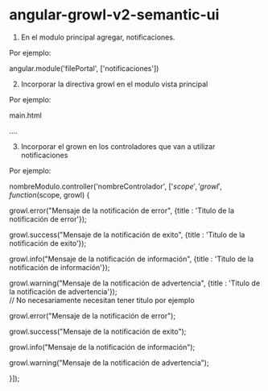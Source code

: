 # angular-growl-v2-semantic-ui


1. En el modulo principal agregar, notificaciones.

Por ejemplo:

angular.module('filePortal', ['notificaciones'])


2. Incorporar la directiva growl en el modulo vista principal

Por ejemplo:

main.html

<div class="main container">
    <div growl></div>
    ....
</div>

3. Incorporar el grown en los controladores que van a utilizar notificaciones

Por ejemplo:

nombreModulo.controller('nombreControlador', ['$scope', 'growl', function ($scope, growl) {

  growl.error("Mensaje de la notificación de error", {title : 'Titulo de la notificación de error'});
  
  growl.success("Mensaje de la notificación de exito", {title : 'Titulo de la notificación de exito'});       
  
  growl.info("Mensaje de la notificación de información", {title : 'Titulo de la notificación de información'});
  
  growl.warning("Mensaje de la notificación de advertencia", {title : 'Titulo de la notificación de advertencia'});   
  // No necesariamente necesitan tener titulo por ejemplo
  
  growl.error("Mensaje de la notificación de error");
  
  growl.success("Mensaje de la notificación de exito");       
  
  growl.info("Mensaje de la notificación de información");
  
  growl.warning("Mensaje de la notificación de advertencia");
  
  
}]);
